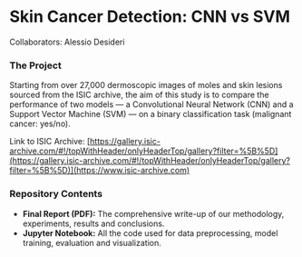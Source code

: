 # Skin Cancer Detection: CNN vs SVM

Collaborators: Alessio Desideri


### The Project

Starting from over 27,000 dermoscopic images of moles and skin lesions sourced from the ISIC archive, the aim of this study is to compare the performance of two models — a Convolutional Neural Network (CNN) and a Support Vector Machine (SVM) — on a binary classification task (malignant cancer: yes/no).

Link to ISIC Archive: [https://gallery.isic-archive.com/#!/topWithHeader/onlyHeaderTop/gallery?filter=%5B%5D](https://gallery.isic-archive.com/#!/topWithHeader/onlyHeaderTop/gallery?filter=%5B%5D)](https://www.isic-archive.com)


### Repository Contents

- **Final Report (PDF):** The comprehensive write-up of our methodology, experiments, results and conclusions.
- **Jupyter Notebook:** All the code used for data preprocessing, model training, evaluation and visualization.


